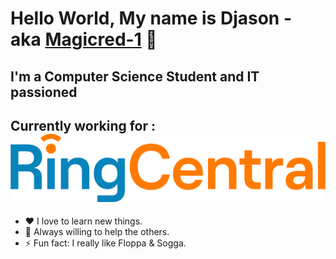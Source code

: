 [linkedin]: https://linkedin.com/in/djason-gadiou
[RingCentral]: https://raw.githubusercontent.com/Magicred-1/Magicred-1/main/asset/img/ringcentral_logo.png
# Hello World, My name is Djason - aka [Magicred-1][linkedin] 👋 

## I'm a Computer Science Student and IT passioned

## Currently working for : ![RingCentral]

- ❤️ I love to learn new things.
- 👯 Always willing to help the others.
- ⚡ Fun fact: I really like Floppa & Sogga.
